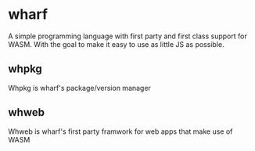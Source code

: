 # wharf
A simple programming language with first party and first class support for WASM.
With the goal to make it easy to use as little JS as possible.

## whpkg 
Whpkg is wharf's package/version manager
## whweb 
Whweb is wharf's first party framwork for web apps that make use of WASM 

